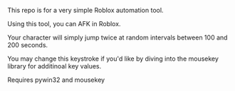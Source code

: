 This repo is for a very simple Roblox automation tool. 

Using this tool, you can AFK in Roblox. 

Your character will simply jump twice at random intervals between 100 and 200 seconds. 

You may change this keystroke if you'd like by diving into the mousekey library for additinoal key values.

Requires pywin32 and mousekey
